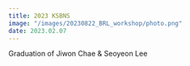 ```yaml
---
title: 2023 KSBNS
image: "/images/20230822_BRL_workshop/photo.png"
date: 2023.02.07
---
```


Graduation of Jiwon Chae & Seoyeon Lee

